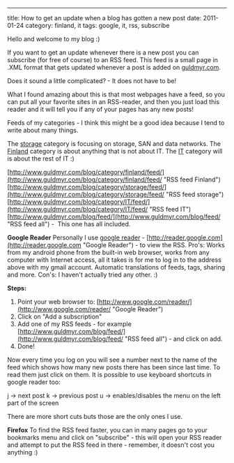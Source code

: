 ---
title: How to get an update when a blog has gotten a new post
date: 2011-01-24
category: finland, it
tags: google, it, rss, subscribe

Hello and welcome to my blog :)

If you want to get an update whenever there is a new post you can subscribe (for free of course) to an RSS feed. This feed is a small page in .XML format that gets updated whenever a post is added on [guldmyr.com](http://guldmyr.com).

Does it sound a little complicated? - It does not have to be!

What I found amazing about this is that most webpages have a feed, so you can put all your favorite sites in an RSS-reader, and then you just load this reader and it will tell you if any of your pages has any new posts!

Feeds of my categories - I think this might be a good idea because I tend to write about many things.

The [storage](../category/storage/feed/ "storage feed") category is focusing on storage, SAN and data networks. [](http://www.guldmyr.com/blog/category/finland/feed/ "Finland RSS")The [Finland](../category/finland/feed/ "Finland RSS") category is about anything that is not about IT. The [IT](http://www.guldmyr.com/blog/category/IT/feed/ "IT RSS") category will is about the rest of IT :)

[http://www.guldmyr.com/blog/category/finland/feed/](http://www.guldmyr.com/blog/category/finland/feed/ "RSS feed Finland") [http://www.guldmyr.com/blog/category/storage/feed/](http://www.guldmyr.com/blog/category/storage/feed/ "RSS feed storage") [http://www.guldmyr.com/blog/category/IT/feed/](http://www.guldmyr.com/blog/category/IT/feed/ "RSS feed IT") [http://www.guldmyr.com/blog/feed/](http://www.guldmyr.com/blog/feed/ "RSS feed all") -  This one has all included.

**Google Reader** Personally I use [google reader](http://reader.google.com "google reader") - [http://reader.google.com](http://reader.google.com "Google Reader") - to view the RSS. Pro's: Works from my android phone from the built-in web browser, works from any computer with Internet access, all it takes is for me to log in to the address above with my gmail account. Automatic translations of feeds, tags, sharing and more. Con's: I haven't actually tried any other. :)

**Steps:**

1. Point your web browser to: [http://www.google.com/reader/](http://www.google.com/reader/ "Google Reader")
2. Click on "Add a subscription"
3. Add one of my RSS feeds - for example [http://www.guldmyr.com/blog/feed/](http://www.guldmyr.com/blog/feed/ "RSS feed all") - and click on add.
4. Done!

Now every time you log on you will see a number next to the name of the feed which shows how many new posts there has been since last time. To read them just click on them. It is possible to use keyboard shortcuts in google reader too:

j -> next post k -> previous post u -> enables/disables the menu on the left part of the screen

There are more short cuts buts those are the only ones I use.

**Firefox** To find the RSS feed faster, you can in many pages go to your bookmarks menu and click on "subscribe" - this will open your RSS reader and attempt to put the RSS feed in there - remember, it doesn't cost you anything :)
